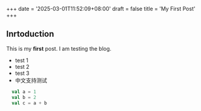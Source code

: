 +++
date = '2025-03-01T11:52:09+08:00'
draft = false
title = 'My First Post'
+++

## Inrtoduction

This is my **first** post. I am testing the blog.

- test 1
- test 2
- test 3
- 中文支持测试

```scala
  val a = 1
  val b = 2
  val c = a + b
```
